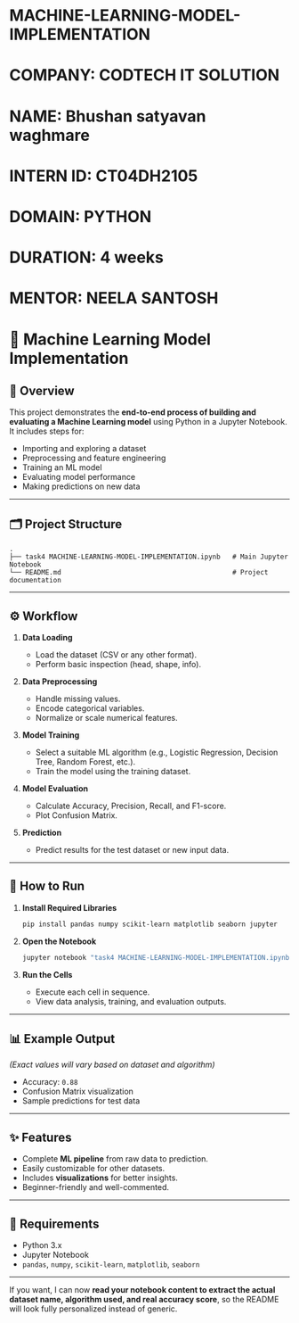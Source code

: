 # MACHINE-LEARNING-MODEL-IMPLEMENTATION

# COMPANY: CODTECH IT SOLUTION

# NAME: Bhushan satyavan waghmare

# INTERN ID: CT04DH2105

# DOMAIN: PYTHON

# DURATION: 4 weeks

# MENTOR: NEELA SANTOSH




# 🤖 Machine Learning Model Implementation

## 📌 Overview

This project demonstrates the **end-to-end process of building and evaluating a Machine Learning model** using Python in a Jupyter Notebook.
It includes steps for:

* Importing and exploring a dataset
* Preprocessing and feature engineering
* Training an ML model
* Evaluating model performance
* Making predictions on new data

---

## 🗂 Project Structure

```
.
├── task4 MACHINE-LEARNING-MODEL-IMPLEMENTATION.ipynb   # Main Jupyter Notebook
└── README.md                                           # Project documentation
```

---

## ⚙️ Workflow

1. **Data Loading**

   * Load the dataset (CSV or any other format).
   * Perform basic inspection (head, shape, info).

2. **Data Preprocessing**

   * Handle missing values.
   * Encode categorical variables.
   * Normalize or scale numerical features.

3. **Model Training**

   * Select a suitable ML algorithm (e.g., Logistic Regression, Decision Tree, Random Forest, etc.).
   * Train the model using the training dataset.

4. **Model Evaluation**

   * Calculate Accuracy, Precision, Recall, and F1-score.
   * Plot Confusion Matrix.

5. **Prediction**

   * Predict results for the test dataset or new input data.

---

## 🚀 How to Run

1. **Install Required Libraries**

   ```bash
   pip install pandas numpy scikit-learn matplotlib seaborn jupyter
   ```

2. **Open the Notebook**

   ```bash
   jupyter notebook "task4 MACHINE-LEARNING-MODEL-IMPLEMENTATION.ipynb"
   ```

3. **Run the Cells**

   * Execute each cell in sequence.
   * View data analysis, training, and evaluation outputs.

---

## 📊 Example Output

*(Exact values will vary based on dataset and algorithm)*

* Accuracy: `0.88`
* Confusion Matrix visualization
* Sample predictions for test data

---

## ✨ Features

* Complete **ML pipeline** from raw data to prediction.
* Easily customizable for other datasets.
* Includes **visualizations** for better insights.
* Beginner-friendly and well-commented.

---

## 📌 Requirements

* Python 3.x
* Jupyter Notebook
* `pandas`, `numpy`, `scikit-learn`, `matplotlib`, `seaborn`

---

If you want, I can now **read your notebook content to extract the actual dataset name, algorithm used, and real accuracy score**, so the README will look fully personalized instead of generic.

